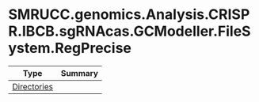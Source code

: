 ﻿
# SMRUCC.genomics.Analysis.CRISPR.IBCB.sgRNAcas.GCModeller.FileSystem.RegPrecise

|Type|Summary|
|----|-------|
|[Directories](./Directories.md)||

